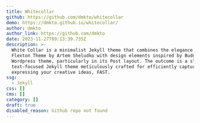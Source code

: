 ```yaml
---
title: Whitecollar
github: https://github.com/dmkto/whitecollar
demo: https://dmkto.github.io/whitecollar/
author: dmkto
author_link: https://github.com/dmkto
date: 2023-11-27T09:13:39.735Z
description: >-
  White Collar is a minimalist Jekyll theme that combines the elegance of the
  Flexton Theme by Artem Sheludko with design elements inspired by Buddyboss's
  Wordpress theme, particularly in its Post layout. The outcome is a sleek,
  text-focused Jekyll theme meticulously crafted for efficiently capturing and
  expressing your creative ideas, FAST.
ssg:
  - Jekyll
css: []
cms: []
category: []
draft: true
disabled_reason: Github repo not found
---
```

